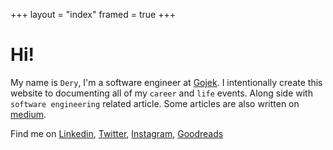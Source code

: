 +++
layout = "index"
framed = true
+++

# Hi!
My name is `Dery`, I'm a software engineer at [Gojek](https://en.wikipedia.org/wiki/Gojek). I intentionally create this website to documenting all of my `career` and `life` events. Along side with `software engineering` related article. Some articles are also written on [medium](https://medium.com/@deryrahman).

Find me on [Linkedin](https://www.linkedin.com/in/deryrahman/), [Twitter](https://twitter.com/deryrahman), [Instagram](https://www.instagram.com/deryrahman/), [Goodreads](https://www.goodreads.com/user/show/22564672-dery-ahaddienata)
